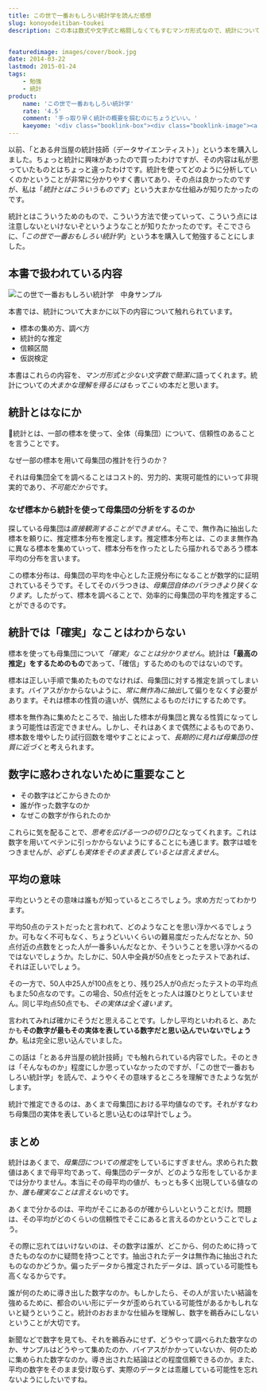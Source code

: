 ```yaml
---
title: この世で一番おもしろい統計学を読んだ感想
slug: konoyodeitiban-toukei
description: この本は数式や文字式と格闘しなくてもすむマンガ形式なので、統計について大まかな理解がしやすいと思います。平均に対する思い込みなど、その数字がどういう意味かがなんとなく理解でき、新聞などで提示されるグラフがぐっと分かりやすくなった気がします。


featuredimage: images/cover/book.jpg
date: 2014-03-22
lastmod: 2015-01-24
tags: 
    - 勉強
    - 統計
product:
    name: 'この世で一番おもしろい統計学'
    rate: '4.5'
    comment: '手っ取り早く統計の概要を掴むのにちょうどいい。'
    kaeyome: '<div class="booklink-box"><div class="booklink-image"><a href="http://www.amazon.co.jp/exec/obidos/asin/447802605X/illusionspace-22/" rel="nofollow" target="_blank"><img src="http://ecx.images-amazon.com/images/I/51lDIMYkHTL._SL160_.jpg" style="border: none;" /></a></div><div class="booklink-info"><div class="booklink-name"><a href="http://www.amazon.co.jp/exec/obidos/asin/447802605X/illusionspace-22/" rel="nofollow" target="_blank">この世で一番おもしろい統計学――誰も「データ」でダマされなくなるかもしれない16講+α</a><div class="booklink-powered-date">posted with <a href="http://yomereba.com" rel="nofollow" target="_blank">ヨメレバ</a></div></div><div class="booklink-detail">アラン・ダブニー,グレディ・クライン ダイヤモンド社 2014-01-31    </div><div class="booklink-link2"><div class="shoplinkamazon"><a href="http://www.amazon.co.jp/exec/obidos/asin/447802605X/illusionspace-22/" rel="nofollow" target="_blank" title="アマゾン" >Amazonで購入</a></div><div class="shoplinkrakuten"><a href="http://hb.afl.rakuten.co.jp/hgc/11acbc01.369b1bf6.11acbc02.cabf9fe9/?pc=http%3A%2F%2Fbooks.rakuten.co.jp%2Frb%2F12613128%2F%3Fscid%3Daf_ich_link_urltxt%26m%3Dhttp%3A%2F%2Fm.rakuten.co.jp%2Fev%2Fbook%2F" rel="nofollow" target="_blank" title="楽天ブックス" >楽天ブックスで購入</a></div>                         <div class="shoplinkkino"><a href="http://ck.jp.ap.valuecommerce.com/servlet/referral?sid=3085416&pid=882196163&vc_url=http%3A%2F%2Fwww.kinokuniya.co.jp%2Ff%2Fdsg-01-9784478026052" target="_blank" title="kino" >紀伊國屋書店で購入<img src="http://ad.jp.ap.valuecommerce.com/servlet/gifbanner?sid=3085416&pid=882196163" height="1" width="1" border="0"></a></div>                   </div></div><div class="booklink-footer"></div></div>'
---
```


以前、「とある弁当屋の統計技師（データサイエンティスト）」という本を購入しました。ちょっと統計に興味があったので買ったわけですが、その内容は私が思っていたものとはちょっと違ったわけです。統計を使ってどのように分析していくのかということが非常に分かりやすく書いてあり、その点は良かったのですが、私は「<em>統計とはこういうものです</em>」という大まかな仕組みが知りたかったのです。

統計とはこういうためのもので、こういう方法で使っていって、こういう点には注意しないといけないぞというようなことが知りたかったのです。そこでさらに、「<em>この世で一番おもしろい統計学</em>」という本を購入して勉強することにしました。


## 本書で扱われている内容


![この世で一番おもしろい統計学　中身サンプル](P3012054.jpg)

本書では、統計について大まかに以下の内容について触れられています。

<ul>
<li>標本の集め方、調べ方</li>
<li>統計的な推定</li>
<li>信頼区間</li>
<li>仮説検定</li>
</ul>
本書はこれらの内容を、<em>マンガ形式と少ない文字数で簡潔に</em>語ってくれます。統計についての<em>大まかな理解を得るにはもってこい</em>の本だと思います。


## 統計とはなにか


統計とは、一部の標本を使って、全体（母集団）について、信頼性のあることを言うことです。

なぜ一部の標本を用いて母集団の推計を行うのか？

それは母集団全てを調べることはコスト的、労力的、実現可能性的にいって非現実的であり、<em>不可能だから</em>です。


### なぜ標本から統計を使って母集団の分析をするのか


探している母集団は<em>直接観測することができません</em>。そこで、無作為に抽出した標本を頼りに、推定標本分布を推定します。推定標本分布とは、このまま無作為に異なる標本を集めていって、標本分布を作ったとしたら描かれるであろう標本平均の分布を言います。

この標本分布は、母集団の平均を中心とした正規分布になることが数学的に証明されているそうです。そしてそのバラつきは、<em>母集団自体のバラつきより狭くなります</em>。したがって、標本を調べることで、効率的に母集団の平均を推定することができるのです。


## 統計では「確実」なことはわからない


標本を使っても母集団について<em>「確実」なことは分かりません</em>。統計は<strong>「最高の推定」をするためのもの</strong>であって、「確信」するためのものではないのです。

標本は正しい手順で集めたものでなければ、母集団に対する推定を誤ってしまいます。バイアスがかからないように、<em>常に無作為に抽出</em>して偏りをなくす必要があります。それは標本の性質の違いが、偶然によるものだけにするためです。

標本を無作為に集めたところで、抽出した標本が母集団と異なる性質になってしまう可能性は否定できません。しかし、それはあくまで偶然によるものであり、標本数を増やしたり試行回数を増やすことによって、<em>長期的に見れば母集団の性質に近づく</em>と考えられます。


## 数字に惑わされないために重要なこと


<ul>
<li>その数字はどこからきたのか</li>
<li>誰が作った数字なのか</li>
<li>なぜこの数字が作られたのか</li>
</ul>
これらに気を配ることで、<em>思考を広げる一つの切り口</em>となってくれます。これは数字を用いてペテンに引っかからないようにすることにも通じます。数字は嘘をつきませんが、<em>必ずしも実体をそのまま表しているとは言えません</em>。


## 平均の意味


平均というとその意味は誰もが知っているところでしょう。求め方だってわかります。

平均50点のテストだったと言われて、どのようなことを思い浮かべるでしょうか。可もなく不可もなく、ちょうどいいくらいの難易度だったんだなとか、50点付近の点数をとった人が一番多いんだなとか、そういうことを思い浮かべるのではないでしょうか。たしかに、50人中全員が50点をとったテストであれば、それは正しいでしょう。

その一方で、50人中25人が100点をとり、残り25人が0点だったテストの平均点もまた50点なのです。この場合、50点付近をとった人は誰ひとりとしていません。同じ平均点50点でも、<em>その実体は全く違います</em>。

言われてみれば確かにそうだと思えることです。しかし平均といわれると、あたかも<strong>その数字が最もその実体を表している数字だと思い込んでいないでしょうか</strong>。私は完全に思い込んでいました。

この話は「とある弁当屋の統計技師」でも触れられている内容でした。そのときは「そんなものか」程度にしか思っていなかったのですが、「この世で一番おもしろい統計学」を読んで、ようやくその意味するところを理解できたような気がします。

統計で推定できるのは、あくまで母集団における平均値なのです。それがすなわち母集団の実体を表していると思い込むのは早計でしょう。


## まとめ


統計はあくまで、<em>母集団についての推定</em>をしているにすぎません。求められた数値はあくまで母平均であって、母集団のデータが、どのような形をしているかまでは分かりません。本当にその母平均の値が、もっとも多く出現している値なのか、<em>誰も確実なことは言えない</em>のです。

あくまで分かるのは、平均がそこにあるのが確からしいということだけ。問題は、その平均がどのくらいの信頼性でそこにあると言えるのかということでしょう。

その際に忘れてはいけないのは、その数字は誰が、どこから、何のために持ってきたものなのかに疑問を持つことです。抽出されたデータは無作為に抽出されたものなのかどうか。偏ったデータから推定されたデータは、誤っている可能性も高くなるからです。

誰が何のために導き出した数字なのか。もしかしたら、その人が言いたい結論を強めるために、都合のいい形にデータが歪められている可能性があるかもしれないと疑うということ。統計のおおまかな仕組みを理解し、数字を鵜呑みにしないということが大切です。

新聞などで数字を見ても、それを鵜呑みにせず、どうやって調べられた数字なのか、サンプルはどうやって集めたのか、バイアスがかかっていないか、何のために集められた数字なのか。導き出された結論はどの程度信頼できるのか。また、平均の数字をそのまま受け取らず、実際のデータとは乖離している可能性を忘れないようにしたいですね。


  
